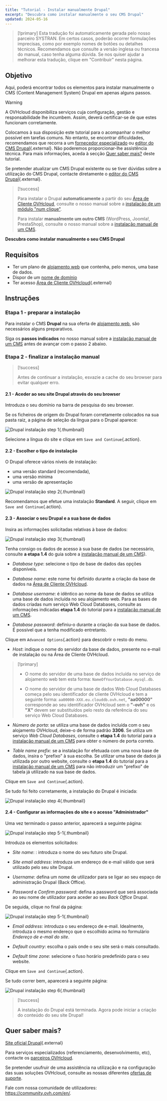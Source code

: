 ```yaml
---
title: "Tutorial - Instalar manualmente Drupal"
excerpt: "Descubra como instalar manualmente o seu CMS Drupal"
updated: 2024-05-16
---
```


> [!primary]
> Esta tradução foi automaticamente gerada pelo nosso parceiro SYSTRAN. Em certos casos, poderão ocorrer formulações imprecisas, como por exemplo nomes de botões ou detalhes técnicos. Recomendamos que consulte a versão inglesa ou francesa do manual, caso tenha alguma dúvida. Se nos quiser ajudar a melhorar esta tradução, clique em "Contribuir" nesta página.
>
  
## Objetivo

Aqui, poderá encontrar todos os elementos para instalar manualmente o CMS (Content Management System) Drupal em apenas alguns passos.

> [!warning]
>
> A OVHcloud disponibiliza serviços cuja configuração, gestão e responsabilidade lhe incumbem. Assim, deverá certificar-se de que estes funcionam corretamente.
> 
> Colocamos à sua disposição este tutorial para o acompanhar o melhor possível em tarefas comuns. No entanto, se encontrar dificuldades, recomendamos que recorra a um [fornecedor especializado](/links/partner) ou [editor do CMS Drupal](https://www.drupal.org/support){.external}. Não poderemos proporcionar-lhe assistência técnica. Para mais informações, aceda à secção [Quer saber mais?](#go-further) deste tutorial.
>
> Se pretender atualizar um CMS Drupal existente ou se tiver dúvidas sobre a utilização do CMS Drupal, contacte diretamente o [editor do CMS Drupal](https://www.drupal.org/support){.external}.
>

> [!success]
>
> Para instalar o Drupal **automaticamente** a partir do seu [Área de Cliente OVHcloud](/links/manager), consulte o nosso manual sobre a [instalação de um módulo "num clique"](/pages/web_cloud/web_hosting/cms_install_1_click_modules).
>
> Para instalar **manualmente um outro CMS** (WordPress, Joomla!, PrestaShop), consulte o nosso manual sobre a [instalação manual de um CMS](/pages/web_cloud/web_hosting/cms_manual_installation).
>

**Descubra como instalar manualmente o seu CMS Drupal**
  
## Requisitos

- Ter um plano de [alojamento web](/links/web/hosting) que contenha, pelo menos, uma base de dados.
- Dispor de um [nome de domínio](/links/web/domains)
- Ter acesso [Área de Cliente OVHcloud](/links/manager){.external}
  
## Instruções

### Etapa 1 - preparar a instalação <a name="step1"></a>

Para instalar o CMS **Drupal** na sua oferta de [alojamento web](/links/web/hosting), são necessários alguns preparativos.

Siga os **passos indicados** no nosso manual sobre a [instalação manual de um CMS](/pages/web_cloud/web_hosting/cms_manual_installation) antes de avançar com o passo 2 abaixo.

### Etapa 2 - finalizar a instalação manual <a name="step2"></a>

> [!success]
>
> Antes de continuar a instalação, esvazie a cache do seu browser para evitar qualquer erro.
>

#### 2.1 - Aceder ao seu site Drupal através do seu browser

Introduza o seu domínio na barra de pesquisa do seu browser.

Se os ficheiros de origem do Drupal foram corretamente colocados na sua pasta raiz, a página de seleção da língua para o Drupal aparece:

![Drupal instalação step 1](/pages/assets/screens/other/cms/drupal/install-language-1.png){.thumbnail}

Selecione a língua do site e clique em `Save and Continue`{.action}.

#### 2.2 - Escolher o tipo de instalação

O Drupal oferece vários níveis de instalação:

- uma versão standard (recomendada), 
- uma versão mínima
- uma versão de apresentação 

![Drupal instalação step 2](/pages/assets/screens/other/cms/drupal/install-profil-2.png){.thumbnail}

Recomendamos que efetue uma instalação **Standard**. A seguir, clique em `Save and Continue`{.action}.

#### 2.3 - Associar o seu Drupal e a sua base de dados

Insira as informações solicitadas relativas à base de dados:

![Drupal instalação step 3](/pages/assets/screens/other/cms/drupal/install-db-config-3.png){.thumbnail}

Tenha consigo os dados de acesso à sua base de dados (se necessário, consulte **a etapa 1.4** do guia sobre a [instalação manual de um CMS](/pages/web_cloud/web_hosting/cms_manual_installation)).

- *Database type*: selecione o tipo de base de dados das opções disponíveis.

- *Database name*: este nome foi definido durante a criação da base de dados na [Área de Cliente OVHcloud](/links/manager).

- *Database username*: é idêntico ao nome da base de dados se utiliza uma base de dados incluída no seu alojamento web. Para as bases de dados criadas num serviço Web Cloud Databases, consulte as informações indicadas **etapa 1.4** do tutorial para a [instalação manual de um CMS](/pages/web_cloud/web_hosting/cms_manual_installation).

- *Database password*: definiu-o durante a criação da sua base de dados. É possível que a tenha modificado entretanto.

Clique em `Advanced Options`{.action} para descobrir o resto do menu.

- *Host*: indique o nome do servidor da base de dados, presente no e-mail de instalação ou na Área de Cliente OVHcloud. 

> [!primary]
> 
> - O nome do servidor de uma base de dados incluída no serviço de alojamento web tem esta forma: `NameOfYourDatabase.mysql.db`. 
>
> - O nome do servidor de uma base de dados Web Cloud Databases começa pelo seu identificador de cliente OVHcloud e tem a seguinte forma: `aa00000-XXX.eu.clouddb.ovh.net`, **"aa00000"** corresponde ao seu identificador OVHcloud sem o **"-ovh"** e os **"X"** devem ser substituídos pelo resto da referência do seu serviço Web Cloud Databases.
>

- *Número de porta*: se utiliza uma base de dados incluída com o seu alojamento OVHcloud, deixe-o de forma padrão **3306**. Se utiliza um serviço *Web Cloud Databases*, consulte o **etapa 1.4** do tutorial para a [instalação manual de um CMS](/pages/web_cloud/web_hosting/cms_manual_installation) para obter o número de porta correto.

- *Table name prefix*: se a instalação for efetuada com uma nova base de dados, insira o "prefixo" à sua escolha. Se utilizar uma base de dados já utilizada por outro website, consulte o **etapa 1.4** do tutorial para a [instalação manual de um CMS](/pages/web_cloud/web_hosting/cms_manual_installation) para não introduzir um "prefixo" de tabela já utilizado na sua base de dados.

Clique em `Save and Continue`{.action}.

Se tudo foi feito corretamente, a instalação do Drupal é iniciada:

![Drupal instalação step 4](/pages/assets/screens/other/cms/drupal/install-4.png){.thumbnail}

#### 2.4 - Configurar as informações do site e o acesso "Administrador"

Uma vez terminado o passo anterior, aparecerá a seguinte página:

![Drupal instalação step 5-1](/pages/assets/screens/other/cms/drupal/install-configure-site-5-1.png){.thumbnail}

Introduza os elementos solicitados:

- *Site name*: : introduza o nome do seu futuro site Drupal.

- *Site email address*: introduza um endereço de e-mail válido que será utilizado pelo seu site Drupal.

- *Username*: defina um nome de utilizador para se ligar ao seu espaço de administração Drupal (Back Office).

- *Password* e *Confirm password*: defina a password que será associada ao seu nome de utilizador para aceder ao seu *Back Office* Drupal.

De seguida, clique no final da página:

![Drupal instalação step 5-1](/pages/assets/screens/other/cms/drupal/install-configure-site-5-2.png){.thumbnail}

- *Email address*: introduza o seu endereço de e-mail. Idealmente, introduza o mesmo endereço que o escolhido acima no formulário *Endereço de e-mail do site*.

- *Default country*: escolha o país onde o seu site será o mais consultado.

- *Default time zone*: selecione o fuso horário predefinido para o seu website.

Clique em `Save and Continue`{.action}.

Se tudo correr bem, aparecerá a seguinte página:

![Drupal instalação step 6](/pages/assets/screens/other/cms/drupal/install-ending-6.png){.thumbnail}

> [!success]
>
> A instalação do Drupal está terminada. Agora pode iniciar a criação do conteúdo do seu site Drupal!
>
  
## Quer saber mais? <a name="go-further"></a>

[Site oficial Drupal](https://www.drupal.org/){.external}
 
Para serviços especializados (referenciamento, desenvolvimento, etc), contacte os [parceiros OVHcloud](/links/partner).
 
Se pretender usufruir de uma assistência na utilização e na configuração das suas soluções OVHcloud, consulte as nossas diferentes [ofertas de suporte](/links/support).
 
Fale com nossa comunidade de utilizadores: <https://community.ovh.com/en/>.